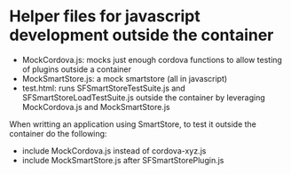 # Helper files for javascript development outside the container

- MockCordova.js: mocks just enough cordova functions to allow testing of plugins outside a container
- MockSmartStore.js: a mock smartstore (all in javascript)
- test.html: runs SFSmartStoreTestSuite.js and SFSmartStoreLoadTestSuite.js  outside the container by leveraging MockCordova.js and MockSmartStore.js

When writting an application using SmartStore, to test it outside the container do the following:
- include MockCordova.js instead of cordova-xyz.js
- include MockSmartStore.js after SFSmartStorePlugin.js


